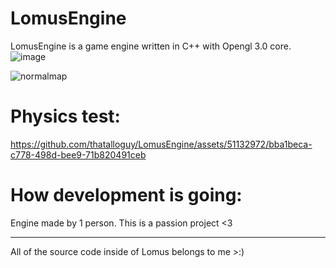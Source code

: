 # LomusEngine

LomusEngine is a game engine written in C++ with Opengl 3.0 core.
![image](https://github.com/thatalloguy/LomusEngine/assets/51132972/a517e3d2-0f9d-4ae1-8d96-2d9201a48593)


![normalmap](https://github.com/thatalloguy/LomusEngine/assets/51132972/298cbcf5-443b-4590-900c-152319accf48)


# Physics test:
https://github.com/thatalloguy/LomusEngine/assets/51132972/bba1beca-c778-498d-bee9-71b820491ceb

# How development is going:
Engine made by 1 person. This is a passion project <3
__________________________________________________________
All of the source code inside of Lomus belongs to me >:)
